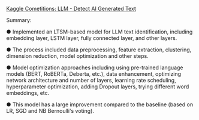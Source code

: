 [Kaggle Cometitions: LLM - Detect AI Generated Text](https://www.kaggle.com/competitions/llm-detect-ai-generated-text/overview) 

Summary:

● Implemented an LTSM-based model for LLM text identification, including embedding layer, LSTM layer, fully connected layer, and other layers.

● The process included data preprocessing, feature extraction, clustering, dimension reduction, model optimization and other steps.

● Model optimization approaches including using pre-trained language models (BERT, RoBERTa, Deberta, etc.), data enhancement, optimizing network architecture and number of layers, learning rate scheduling, hyperparameter optimization, adding Dropout layers, trying different word embeddings, etc.

● This model has a large improvement compared to the baseline (based on LR, SGD and NB Bernoulli's voting).
